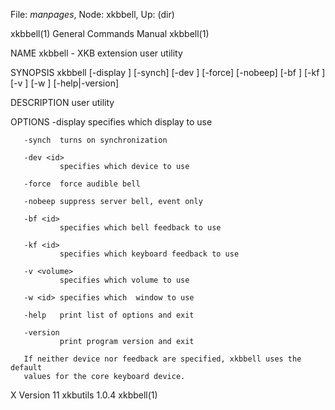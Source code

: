 File: *manpages*,  Node: xkbbell,  Up: (dir)

xkbbell(1)                  General Commands Manual                 xkbbell(1)



NAME
       xkbbell - XKB extension user utility

SYNOPSIS
       xkbbell  [-display  <dpy>] [-synch] [-dev <id>] [-force] [-nobeep] [-bf
       <id>] [-kf <id>] [-v <volume>] [-w <id>] [-help|-version]

DESCRIPTION
       user utility

OPTIONS
       -display <dpy>
               specifies which display to use

       -synch  turns on synchronization

       -dev <id>
               specifies which device to use

       -force  force audible bell

       -nobeep suppress server bell, event only

       -bf <id>
               specifies which bell feedback to use

       -kf <id>
               specifies which keyboard feedback to use

       -v <volume>
               specifies which volume to use

       -w <id> specifies which  window to use

       -help   print list of options and exit

       -version
               print program version and exit

       If neither device nor feedback are specified, xkbbell uses the  default
       values for the core keyboard device.



X Version 11                    xkbutils 1.0.4                      xkbbell(1)
